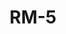 ---
layout: 'zone'
categories: 
  - 'zones'
title: 'RM-5'
description: 'Residential Multi-Unit District'
District_type_code: 'RM-5'
Old_zoning_ordinance_code: 'R5'
Zone_Type: '4'
Old_Description: 'Multi Unit (3 1/2 - 4 stories)'
Juan_Description: 'Medium to high-density apartment buildings. Two-flats, townhouses, and single family homes are also allowed.'
District_Title: 'Residential Multi-Unit District'
Zoning_Code_Section: '17-2-0104'
Floor_Area_Ratio: '2'
Maximum_Building_Height: '45 ft for residential buildings with lot frontage of less than 32 ft, 47 ft when lot front is over that. None for schools and churches.'
Lot_Area_per_Unit: '400 sq ft/dwelling unit, 400 sq ft/efficiency unit, 200 sq ft/SRO unit'
Front_Yard_Setback: '15ft, or 12% of lot depth, whichever is less. Alternatively, setback can be the average front yard depth of nearest 2 lots.'
Side_Setback: 'Townhouses: complicated as hell, see 17-2-0500. All other buildings: Combined width of side setbacks must equal 20% of lot width, and neither setback can be less than 2 feet or 8% of lot width (whichever is greater.) But no setback is required to be wider than 5 feet.'
Rear_Yard_Setback: 'For buildings with under 20 dwelling units, of which at least 33% are "accessible": 50 ft or 24% of lot depth, whichever is less. For other buildings: 50 ft or 30% of lot depth, whichever is less.'
Rear_Yard_Open_Space: '36 sq ft per dwelling unit, or 5.25% of the lot area, which ever is greater.'
On_Site_Open_Space: 'N/A'
---